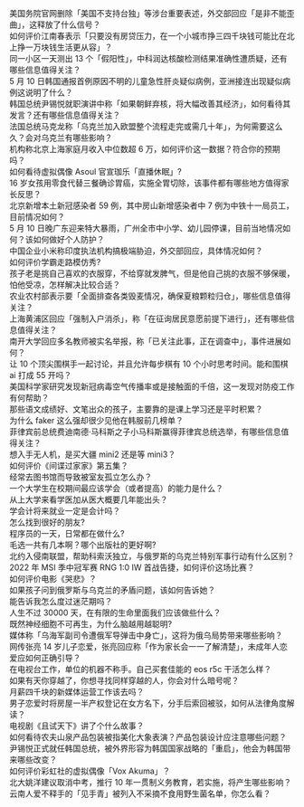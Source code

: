 美国务院官网删除「美国不支持台独」等涉台重要表述，外交部回应「是非不能歪曲」，这释放了什么信号？  
如何评价江南春表示「只要没有房贷压力，在一个小城市挣三四千块钱可能比在北上挣一万块钱生活更从容」？  
同一小区一天测出 13 个「假阳性」，中科润达核酸检测结果准确性遭质疑，还有哪些信息值得关注？  
5 月 10 日韩国通报首例原因不明的儿童急性肝炎疑似病例，亚洲接连出现疑似病例这说明了什么？  
韩国总统尹锡悦就职演讲中称「如果朝鲜弃核，将大幅改善其经济」，如何看待其发言？还有哪些信息值得关注？  
法国总统马克龙称「乌克兰加入欧盟整个流程走完或需几十年」，为何需要这么久？会对乌克兰有哪些影响？  
机构称北京上海家庭月收入中位数超 6 万，如何评价这一数据？符合你的预期吗？  
如何看待虚拟偶像 Asoul 官宣珈乐「直播休眠」?  
16 岁女孩用零食代替三餐确诊胃癌，实施全胃切除，该事件都有哪些地方值得家长反思？  
北京新增本土新冠感染者 59 例，其中房山新增感染者中 7 例为中铁十一局员工，目前情况如何？  
5 月 10 日晚广东迎来特大暴雨，广州全市中小学、幼儿园停课，目前当地情况如何？该如何做好个人防护？  
中国企业小米称印度执法机构搞极端胁迫，外交部回应，具体情况如何？  
如何评价学霸走路模仿秀?  
孩子老是挑自己喜欢的衣服穿，不给穿就发脾气，但是他自己挑的衣服不够保暖，怕他受凉，怎样解决比较合适？  
农业农村部表示要「全面排查各类毁麦情况，确保夏粮颗粒归仓」，哪些信息值得关注？  
上海黄浦区回应「强制入户消杀」，称「在征询居民意愿前提下进行」，还有哪些信息值得关注？  
南开大学回应多名教师被实名举报，称「已关注此事，正在调查中」，事件进展如何？  
让 10 个顶尖围棋手一起讨论，并且允许每步棋有 10 个小时思考时间。能和围棋 ai 打成 55 开吗？  
美国科学家研究发现新冠病毒空气传播率或是接触面的千倍，这一发现对防疫工作有何帮助？  
那些语文成绩好、文笔出众的孩子，主要靠的是课上学习还是平时积累？  
为什么 faker 这么强却很少见他在韩服前几榜单？  
菲律宾前总统费迪南德·马科斯之子小马科斯赢得菲律宾总统选举，有哪些信息值得关注？  
想入手无人机，是买大疆 mini2 还是等 mini3？  
如何评价《间谍过家家》第五集？  
经常去图书馆而导致被室友孤立怎么办？  
一个大学生在校期间最应该学会（或者提高）的能力是什么？  
从上大学来看学医加从医大概要几年能出头？  
学会计将来就业一定是会计吗？  
怎么找到很好的朋友?  
程序员的一天，日常都在做什么?  
毛选一共有几本啊？哪个出版社的更好啊?  
北约入侵南联盟，帮助科索沃独立，与俄罗斯的乌克兰特别军事行动有什么区别？  
2022 年 MSI 季中冠军赛 RNG 1:0 IW 首战告捷，如何评价这场比赛？  
如何评价电影《哭悲》？  
如果孩子问到俄罗斯与乌克兰的矛盾问题，该如何告诉她？  
能告诉我怎么度过迷茫期吗？  
人生不过 30000 天，在有限的生命里面我们应该做些什么？  
既然神经细胞不可再生，为什么脑越用越聪明?  
媒体称「乌海军副司令遭俄军导弹击中身亡」，这将为俄乌局势带来哪些影响？  
网传张亮 14 岁儿子恋爱，张亮回应称「作为家长会一一了解清楚」，未成年人恋爱应如何正确引导？  
在电视台工作，单位的机器不称手。自己买套佳能的 eos r5c 干活怎么样？  
如果有天你穿越了，你想寻找同样穿越的人，你会对什么暗号呢？  
月薪四千块的新媒体运营工作该去吗？  
男子恋爱时将房屋一半产权登记在女方名下，分手后索回被驳，如何从法律角度解读？  
电视剧《且试天下》讲了个什么故事？  
如何看待农夫山泉产品包装被指美化大象表演？产品包装设计应注意哪些问题？  
尹锡悦正式就任韩国总统，被外界形容为韩国国家战略的「重启」，他会为韩国带来哪些改变？  
如何评价彩虹社的虚拟偶像「Vox Akuma」？  
北大姚洋建议取消中考，推行 10 年一贯制义务教育，若实施，将产生哪些影响？  
云南人爱不释手的「见手青」被列入不采摘不食用野生菌名单，你怎么看？  
